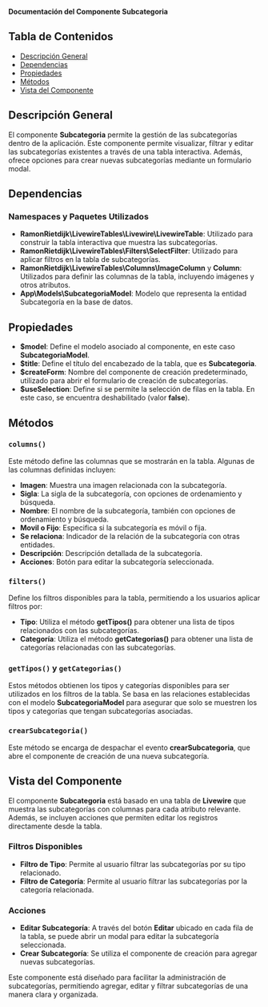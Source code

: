 **Documentación del Componente Subcategoria**

## Tabla de Contenidos
- [Descripción General](#descripción-general)
- [Dependencias](#dependencias)
- [Propiedades](#propiedades)
- [Métodos](#métodos)
- [Vista del Componente](#vista-del-componente)

## Descripción General
El componente **Subcategoria** permite la gestión de las subcategorías dentro de la aplicación. Este componente permite visualizar, filtrar y editar las subcategorías existentes a través de una tabla interactiva. Además, ofrece opciones para crear nuevas subcategorías mediante un formulario modal.

## Dependencias
### Namespaces y Paquetes Utilizados
- **RamonRietdijk\LivewireTables\Livewire\LivewireTable**: Utilizado para construir la tabla interactiva que muestra las subcategorías.
- **RamonRietdijk\LivewireTables\Filters\SelectFilter**: Utilizado para aplicar filtros en la tabla de subcategorías.
- **RamonRietdijk\LivewireTables\Columns\ImageColumn** y **Column**: Utilizados para definir las columnas de la tabla, incluyendo imágenes y otros atributos.
- **App\Models\SubcategoriaModel**: Modelo que representa la entidad Subcategoría en la base de datos.

## Propiedades
- **\$model**: Define el modelo asociado al componente, en este caso **SubcategoriaModel**.
- **\$title**: Define el título del encabezado de la tabla, que es **Subcategoria**.
- **\$createForm**: Nombre del componente de creación predeterminado, utilizado para abrir el formulario de creación de subcategorías.
- **\$useSelection**: Define si se permite la selección de filas en la tabla. En este caso, se encuentra deshabilitado (valor **false**).

## Métodos

### `columns()`
Este método define las columnas que se mostrarán en la tabla. Algunas de las columnas definidas incluyen:
- **Imagen**: Muestra una imagen relacionada con la subcategoría.
- **Sigla**: La sigla de la subcategoría, con opciones de ordenamiento y búsqueda.
- **Nombre**: El nombre de la subcategoría, también con opciones de ordenamiento y búsqueda.
- **Movil o Fijo**: Especifica si la subcategoría es móvil o fija.
- **Se relaciona**: Indicador de la relación de la subcategoría con otras entidades.
- **Descripción**: Descripción detallada de la subcategoría.
- **Acciones**: Botón para editar la subcategoría seleccionada.

### `filters()`
Define los filtros disponibles para la tabla, permitiendo a los usuarios aplicar filtros por:
- **Tipo**: Utiliza el método **getTipos()** para obtener una lista de tipos relacionados con las subcategorías.
- **Categoría**: Utiliza el método **getCategorias()** para obtener una lista de categorías relacionadas con las subcategorías.

### `getTipos()` y `getCategorias()`
Estos métodos obtienen los tipos y categorías disponibles para ser utilizados en los filtros de la tabla. Se basa en las relaciones establecidas con el modelo **SubcategoriaModel** para asegurar que solo se muestren los tipos y categorías que tengan subcategorías asociadas.

### `crearSubcategoria()`
Este método se encarga de despachar el evento **crearSubcategoria**, que abre el componente de creación de una nueva subcategoría.

## Vista del Componente
El componente **Subcategoria** está basado en una tabla de **Livewire** que muestra las subcategorías con columnas para cada atributo relevante. Además, se incluyen acciones que permiten editar los registros directamente desde la tabla.

### Filtros Disponibles
- **Filtro de Tipo**: Permite al usuario filtrar las subcategorías por su tipo relacionado.
- **Filtro de Categoría**: Permite al usuario filtrar las subcategorías por la categoría relacionada.

### Acciones
- **Editar Subcategoría**: A través del botón **Editar** ubicado en cada fila de la tabla, se puede abrir un modal para editar la subcategoría seleccionada.
- **Crear Subcategoría**: Se utiliza el componente de creación para agregar nuevas subcategorías.

Este componente está diseñado para facilitar la administración de subcategorías, permitiendo agregar, editar y filtrar subcategorías de una manera clara y organizada.

